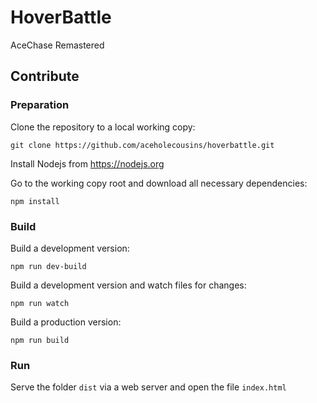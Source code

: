 # HoverBattle
AceChase Remastered

## Contribute
### Preparation
Clone the repository to a local working copy:
```
git clone https://github.com/aceholecousins/hoverbattle.git
```
Install Nodejs from https://nodejs.org

Go to the working copy root and download all necessary dependencies:
```
npm install
```
### Build
Build a development version:
```
npm run dev-build
```
Build a development version and watch files for changes:
```
npm run watch
```
Build a production version:
```
npm run build
```
### Run
Serve the folder `dist` via a web server and open the file `index.html`
